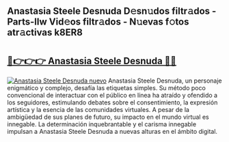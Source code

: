 ## Anastasia Steele Desnuda D𝚎sn𝚞dos filtr𝚊dos - Parts-lIw Vid𝚎os filtr𝚊dos - N𝚞evas f𝚘tos atr𝚊ctivas k8ER8

# <h2><a href="http://mbd2qsg.tromn.icu/?c=Anastasia+Steele+Desnuda">🔗👉👉👉 Anastasia Steele Desnuda 🔗🔗</a></h2>

[![Anastasia Steele Desnuda nuevo](https://i.imgur.com/pEAQMta.gif)](http://mbd2qsg.tromn.icu/?c=Anastasia+Steele+Desnuda)
Anastasia Steele Desnuda, un personaje enigmático y complejo, desafía las etiquetas simples. Su método poco convencional de interactuar con el público en línea ha atraído y ofendido a los seguidores, estimulando debates sobre el consentimiento, la expresión artística y la esencia de las comunidades virtuales. A pesar de la ambigüedad de sus planes de futuro, su impacto en el mundo virtual es innegable. La determinación inquebrantable y el carisma innegable impulsan a Anastasia Steele Desnuda a nuevas alturas en el ámbito digital.
